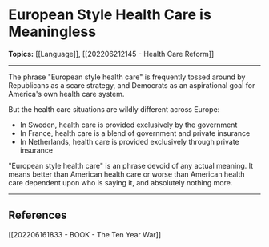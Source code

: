 # European Style Health Care is Meaningless
**Topics:** [[Language]], [[202206212145 - Health Care Reform]]
___

The phrase "European style health care" is frequently tossed around by Republicans as a scare strategy, and Democrats as an aspirational goal for America's own health care system. 

But the health care situations are wildly different across Europe:

- In Sweden, health care is provided exclusively by the government
- In France, health care is a blend of government and private insurance
- In Netherlands, health care is provided exclusively through private insurance

"European style health care" is an phrase devoid of any actual meaning. It means better than American health care or worse than American health care dependent upon who is saying it, and absolutely nothing more. 

---
## References
[[202206161833 - BOOK - The Ten Year War]]